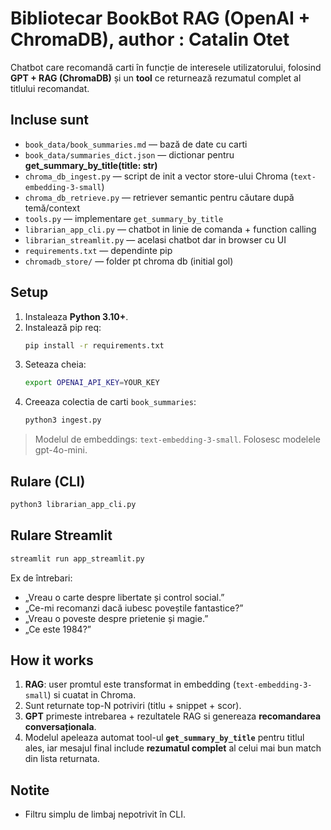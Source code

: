 # Bibliotecar BookBot RAG (OpenAI + ChromaDB), author : Catalin Otet

Chatbot care recomandă carti în funcție de interesele utilizatorului,
folosind **GPT + RAG (ChromaDB)** și un **tool** ce returnează rezumatul complet al titlului recomandat.

## Incluse sunt
- `book_data/book_summaries.md` — bază de date cu carti 
- `book_data/summaries_dict.json` — dictionar pentru **get_summary_by_title(title: str)**
- `chroma_db_ingest.py` — script de init a vector store-ului Chroma (`text-embedding-3-small`)
- `chroma_db_retrieve.py` — retriever semantic pentru căutare după temă/context
- `tools.py` — implementare `get_summary_by_title`
- `librarian_app_cli.py` — chatbot in linie de comanda + function calling
- `librarian_streamlit.py` — acelasi chatbot dar in browser cu UI
- `requirements.txt` — dependinte pip
-  `chromadb_store/` — folder pt chroma db (initial gol)

## Setup
1. Instaleaza **Python 3.10+**.
2. Instalează pip req:
   ```bash
   pip install -r requirements.txt
   ```
3. Seteaza cheia:
   ```bash
   export OPENAI_API_KEY=YOUR_KEY
   ```
4. Creeaza colectia de carti `book_summaries`:
   ```bash
   python3 ingest.py
   ```

> Modelul de embeddings: `text-embedding-3-small`. 
> Folosesc modelele gpt-4o-mini.

## Rulare (CLI)
```bash
python3 librarian_app_cli.py
```
## Rulare Streamlit
```bash
streamlit run app_streamlit.py
```

Ex de întrebari:
- „Vreau o carte despre libertate și control social.”
- „Ce-mi recomanzi dacă iubesc poveștile fantastice?”
- „Vreau o poveste despre prietenie și magie.”
- „Ce este 1984?”

## How it works
1. **RAG**: user promtul este transformat in embedding (`text-embedding-3-small`) si cuatat in Chroma.
2. Sunt returnate top-N potriviri (titlu + snippet + scor).
3. **GPT** primeste intrebarea + rezultatele RAG si genereaza **recomandarea conversaționala**.
4. Modelul apeleaza automat tool-ul **`get_summary_by_title`** pentru titlul ales, iar mesajul final include **rezumatul complet** al celui mai bun match din lista returnata.

## Notite
- Filtru simplu de limbaj nepotrivit în CLI.

